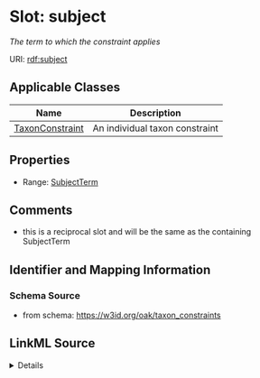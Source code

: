 # Slot: subject
_The term to which the constraint applies_


URI: [rdf:subject](http://www.w3.org/1999/02/22-rdf-syntax-ns#subject)



<!-- no inheritance hierarchy -->




## Applicable Classes

| Name | Description |
| --- | --- |
[TaxonConstraint](TaxonConstraint.md) | An individual taxon constraint






## Properties

* Range: [SubjectTerm](SubjectTerm.md)







## Comments

* this is a reciprocal slot and will be the same as the containing SubjectTerm

## Identifier and Mapping Information







### Schema Source


* from schema: https://w3id.org/oak/taxon_constraints




## LinkML Source

<details>
```yaml
name: subject
description: The term to which the constraint applies
comments:
- this is a reciprocal slot and will be the same as the containing SubjectTerm
from_schema: https://w3id.org/oak/taxon_constraints
rank: 1000
slot_uri: rdf:subject
alias: subject
owner: TaxonConstraint
domain_of:
- TaxonConstraint
range: SubjectTerm

```
</details>